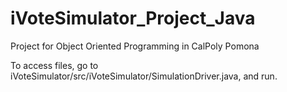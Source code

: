 # iVoteSimulator_Project_Java
Project for Object Oriented Programming in CalPoly Pomona

To access files, go to iVoteSimulator/src/iVoteSimulator/SimulationDriver.java, and run.
